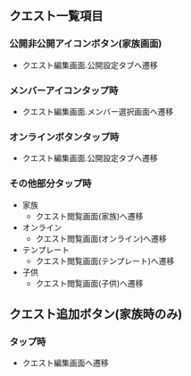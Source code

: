 
## クエスト一覧項目
### 公開非公開アイコンボタン(家族画面)
- クエスト編集画面.公開設定タブへ遷移

### メンバーアイコンタップ時
- クエスト編集画面.メンバー選択画面へ遷移

### オンラインボタンタップ時
- クエスト編集画面.公開設定タブへ遷移

### その他部分タップ時
- 家族
  - クエスト閲覧画面(家族)へ遷移
- オンライン
  - クエスト閲覧画面(オンライン)へ遷移
- テンプレート
  - クエスト閲覧画面(テンプレート)へ遷移
- 子供
  - クエスト閲覧画面(子供)へ遷移

## クエスト追加ボタン(家族時のみ)
### タップ時
- クエスト編集画面へ遷移
